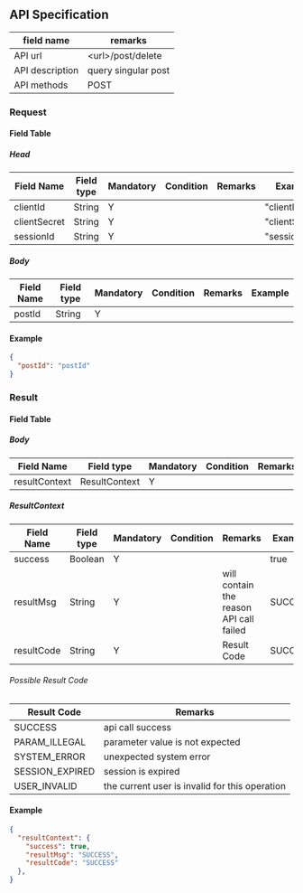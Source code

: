 ## API Specification

| field name      | remarks             |
| --------------- | ------------------- |
| API url         | \<url\>/post/delete |
| API description | query singular post |
| API methods     | POST                |

### Request

#### Field Table

##### Head

| Field Name   | Field type | Mandatory | Condition | Remarks | Example        |
| ------------ | ---------- | --------- | --------- | ------- | -------------- |
| clientId     | String     | Y         |           |         | "clientId"     |
| clientSecret | String     | Y         |           |         | "clientSecret" |
| sessionId    | String     | Y         |           |         | "sessionId"    |

##### Body

| Field Name | Field type | Mandatory | Condition | Remarks | Example |
| ---------- | ---------- | --------- | --------- | ------- | ------- |
| postId     | String     | Y         |           |         |         |

#### Example

```json
{
  "postId": "postId"
}
```

### Result

#### Field Table

##### Body

| Field Name    | Field type    | Mandatory | Condition | Remarks | Example |
| ------------- | ------------- | --------- | --------- | ------- | ------- |
| resultContext | ResultContext | Y         |           |         |         |

##### ResultContext

| Field Name | Field type | Mandatory | Condition | Remarks                                 | Example |
| ---------- | ---------- | --------- | --------- | --------------------------------------- | ------- |
| success    | Boolean    | Y         |           |                                         | true    |
| resultMsg  | String     | Y         |           | will contain the reason API call failed | SUCCESS |
| resultCode | String     | Y         |           | Result Code                             | SUCCESS |

###### Possible Result Code

| Result Code     | Remarks                                        |
| --------------- | ---------------------------------------------- |
| SUCCESS         | api call success                               |
| PARAM_ILLEGAL   | parameter value is not expected                |
| SYSTEM_ERROR    | unexpected system error                        |
| SESSION_EXPIRED | session is expired                             |
| USER_INVALID    | the current user is invalid for this operation |

#### Example

```json
{
  "resultContext": {
    "success": true,
    "resultMsg": "SUCCESS",
    "resultCode": "SUCCESS"
  },
}
```
